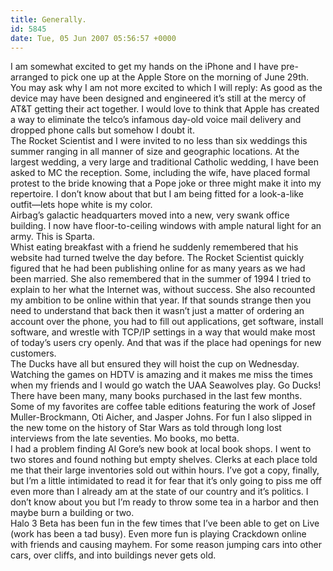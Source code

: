 ```yaml
---
title: Generally.
id: 5845
date: Tue, 05 Jun 2007 05:56:57 +0000
---
```


I am somewhat excited to get my hands on the iPhone and I have pre-arranged to pick one up at the Apple Store on the morning of June 29th. You may ask why I am not more excited to which I will reply: As good as the device may have been designed and engineered it’s still at the mercy of AT&T getting their act together. I would love to think that Apple has created a way to eliminate the telco’s infamous day-old voice mail delivery and dropped phone calls but somehow I doubt it.  
 The Rocket Scientist and I were invited to no less than six weddings this summer ranging in all manner of size and geographic locations. At the largest wedding, a very large and traditional Catholic wedding, I have been asked to MC the reception. Some, including the wife, have placed formal protest to the bride knowing that a Pope joke or three might make it into my repertoire. I don’t know about that but I am being fitted for a look-a-like outfit—lets hope white is my color.  
 Airbag’s galactic headquarters moved into a new, very swank office building. I now have floor-to-ceiling windows with ample natural light for an army. This is Sparta.  
 Whist eating breakfast with a friend he suddenly remembered that his website had turned twelve the day before. The Rocket Scientist quickly figured that he had been publishing online for as many years as we had been married. She also remembered that in the summer of 1994 I tried to explain to her what the Internet was, without success. She also recounted my ambition to be online within that year. If that sounds strange then you need to understand that back then it wasn’t just a matter of ordering an account over the phone, you had to fill out applications, get software, install software, and wrestle with <span class="caps">TCP/IP</span> settings in a way that would make most of today’s users cry openly. And that was if the place had openings for new customers.  
 The Ducks have all but ensured they will hoist the cup on Wednesday. Watching the games on HDTV is amazing and it makes me miss the times when my friends and I would go watch the UAA Seawolves play. Go Ducks!  
 There have been many, many books purchased in the last few months. Some of my favorites are coffee table editions featuring the work of Josef Muller-Brockmann, Oti Aicher, and Jasper Johns. For fun I also slipped in the new tome on the history of Star Wars as told through long lost interviews from the late seventies. Mo books, mo betta.  
 I had a problem finding Al Gore’s new book at local book shops. I went to two stores and found nothing but empty shelves. Clerks at each place told me that their large inventories sold out within hours. I’ve got a copy, finally, but I’m a little intimidated to read it for fear that it’s only going to piss me off even more than I already am at the state of our country and it’s politics. I don’t know about you but I’m ready to throw some tea in a harbor and then maybe burn a building or two.  
 Halo 3 Beta has been fun in the few times that I’ve been able to get on Live (work has been a tad busy). Even more fun is playing Crackdown online with friends and causing mayhem. For some reason jumping cars into other cars, over cliffs, and into buildings never gets old.


